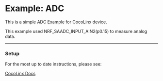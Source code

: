 # Example: ADC

This is a simple ADC Example for CocoLinx device.

This example used NRF_SAADC_INPUT_AIN2(p0.15) to measure analog data.

-----
### Setup
For the most up to date instructions, please see:

[CocoLinx Docs]()

